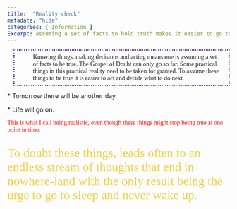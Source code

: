 ```yaml
---
title:  "Reality check"
metadate: "hide"
categories: [ Information ]
Excerpt: Assuming a set of facts to hold truth makes it easier to go trough daily life.
---
```



<p style="margin-left:1em; padding: 0.5em 1em 0.5em 3em; border-width: 2px; border-color: #2b0a78; border-style: dotted; color: 'purple'; font-family: 'Consolas'; align: right; "> Knowing things, making decisions and acting means one is assuming a set of facts to be true.  The Gospel of Doubt can only go so far. Some practical things in this practical reality need to be taken for granted. To assume these things to be true it is easier to act and decide what to do next.</p>

<p class="text-info">* Tomorrow there will be another day. </p>

<p class="lead">* Life will go on.</p>

<p style="color: red; font-family: 'Calibri';"> This is what I call being realistic, even though these things might stop being true at one point in time. </p>

<p style="color: #f2cf4a; font-family: 'Consolas'; font-size: 2em;">To doubt these things, leads often to an endless stream of thoughts that end in <abbr>nowhere-land</abbr> with the only result being the urge to go to sleep and never wake up. </p>
